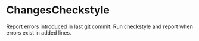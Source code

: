ChangesCheckstyle
=================

Report errors introduced in last git commit. Run checkstyle and report when errors exist in added lines.
